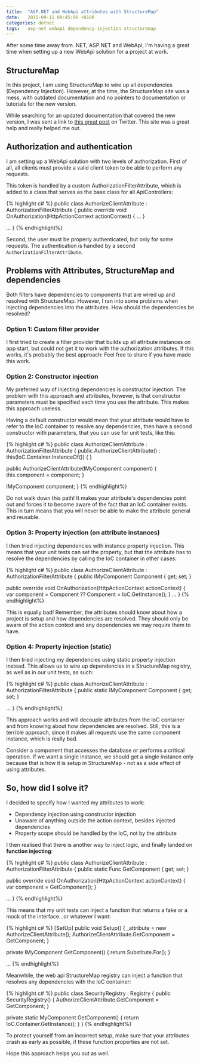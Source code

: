 ```yaml
---
title:  "ASP.NET and WebApi attributes with StructureMap"
date: 	2015-09-11 09:45:00 +0100
categories: dotnet
tags: 	asp-net webapi dependency-injection structuremap
---
```



After some time away from .NET, ASP.NET and WebApi, I'm having a great time when
setting up a new WebApi solution for a project at work.



## StructureMap

In this project, I am using StructureMap to wire up all dependencies (Dependency
Injection). However, at the time, the StructureMap site was a mess, with outdated
documentation and no pointers to documentation or tutorials for the new version.

While searching for an updated documentation that covered the new version, I was
sent a link to [this great post](http://structuremap.github.io) on Twitter. This
site was a great help and really helped me out.



## Authorization and authentication

I am setting up a WebApi solution with two levels of authorization. First of all,
all clients must provide a valid client token to be able to perform any requests.

This token is handled by a custom AuthorizationFilterAttribute, which is added to
a class that serves as the base class for all ApiControllers:


{% highlight c# %}
public class AuthorizeClientAttribute : AuthorizationFilterAttribute
{
   public override void OnAuthorization(HttpActionContext actionContext)
   {
      ...
   }

   ...
}
{% endhighlight%}


Second, the user must be properly authenticated, but only for some requests. The
authentication is handled by a second `AuthorizationFilterAttribute`.



## Problems with Attributes, StructureMap and dependencies

Both filters have dependencies to components that are wired up and resolved with
StructureMap. However, I ran into some problems when injecting dependencies into
the attributes. How should the dependencies be resolved?


### Option 1: Custom filter provider

I first tried to create a filter provider that builds up all attribute instances
on app start, but could not get it to work with the authorization attributes. If
this works, it's probably the best approach: Feel free to share if you have made
this work.


### Option 2: Constructor injection

My preferred way of injecting dependencies is constructor injection. The problem
with this approach and attributes, however, is that constructor parameters must
be specified each time you use the attribute. This makes this approach useless.

Having a default constructor would mean that your attribute would have to refer
to the IoC container to resolve any dependencies, then have a second constructor
with parameters, that you can use for unit tests, like this:


{% highlight c# %}
public class AuthorizeClientAttribute : AuthorizationFilterAttribute
{
   public AuthorizeClientAttribute()
      : this(IoC.Container.InstanceOf<IMyComponent>())
   {
   }

   public AuthorizeClientAttribute(IMyComponent component)
   {
      this.component = component;
   }

   IMyComponent component;
}
{% endhighlight%}


Do not walk down this path! It makes your attribute's dependencies point out and
forces it to become aware of the fact that an IoC container exists. This in turn
means that you will never be able to make the attribute general and reusable.


### Option 3: Property injection (on attribute instances)

I then tried injecting dependencies with instance property injection. This means
that your unit tests can set the property, but that the attribute has to resolve
the dependencies by calling the IoC container in other cases:


{% highlight c# %}
public class AuthorizeClientAttribute : AuthorizationFilterAttribute
{
   public IMyComponent Component { get; set; }
   
   public override void OnAuthorization(HttpActionContext actionContext)
   {
      var component = Component ?? Component = IoC.GetInstance<IMyComponent>();
   }
   ...
}
{% endhighlight%}


This is equally bad! Remember, the attributes should know about how a project is
setup and how dependencies are resolved. They should only be aware of the action
context and any dependencies we may require them to have.


### Option 4: Property injection (static)

I then tried injecting my dependencies using static property injection instead.
This allows us to wire up dependencies in a StructureMap registry, as well as in
our unit tests, as such:


{% highlight c# %}
public class AuthorizeClientAttribute : AuthorizationFilterAttribute
{
   public static IMyComponent Component { get; set; }
   
   ...
}
{% endhighlight%}


This approach works and will decouple attributes from the IoC container and from
knowing about how dependencies are resolved. Still, this is a terrible approach,
since it makes all requests use the same component instance, which is really bad.

Consider a component that accesses the database or performs a critical operation.
If we want a single instance, we should get a single instance only because that
is how it is setup in StructureMap - not as a side effect of using attributes.


## So, how did I solve it?

I decided to specify how I wanted my attributes to work:

* Dependency injection using constructor injection
* Unaware of anything outside the action context, besides injected dependencies
* Property scope should be handled by the IoC, not by the attribute

I then realised that there is another way to inject logic, and finally landed on
**function injecting**:


{% highlight c# %}
public class AuthorizeClientAttribute : AuthorizationFilterAttribute
{
   public static Func<MyComponent> GetComponent { get; set; }
   
   public override void OnAuthorization(HttpActionContext actionContext)
   {
      var component = GetComponent();
   }

   ...
}
{% endhighlight%}


This means that my unit tests can inject a function that returns a fake or a mock
of the interface...or whatever I want:


{% highlight c# %}
[SetUp]
public void Setup() 
{
   _attribute = new AuthorizeClientAttribute();
   AuthorizeClientAttribute.GetComponent = GetComponent;
}

private IMyComponent GetComponent()
{
   return Substitute.For<IMyComponent>();
}

...
{% endhighlight%}


Meanwhile, the web api StructureMap registry can inject a function that resolves
any dependencies with the IoC container:


{% highlight c# %}
public class SecurityRegistry : Registry
{
   public SecurityRegistry() 
   {
      AuthorizeClientAttribute.GetComponent = GetComponent;
   }

   private static MyComponent GetComponent()
   {
      return IoC.Container.GetInstance<IMyComponent>();
   }
}
{% endhighlight%}


To protect yourself from an incorrect setup, make sure that your attributes crash
as early as possible, if these function properties are not set.

Hope this approach helps you out as well.


